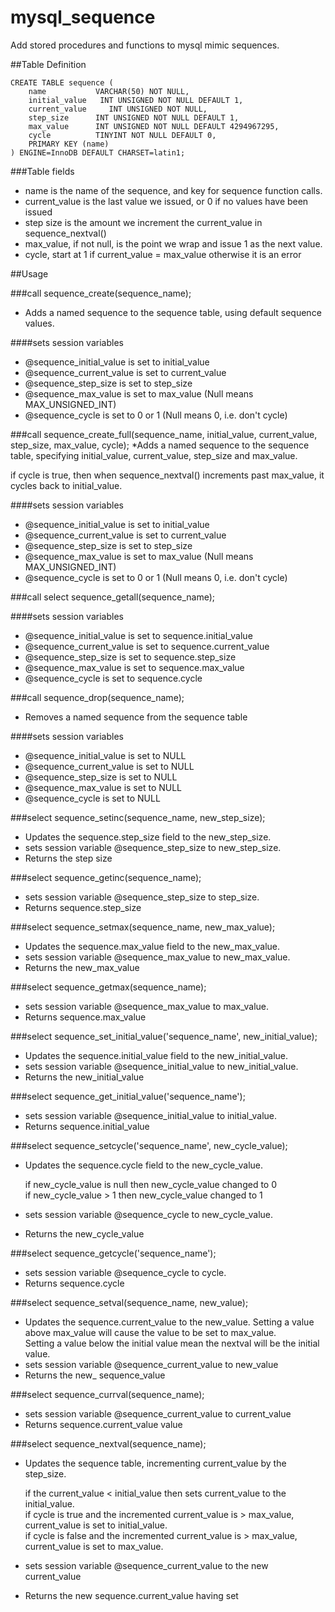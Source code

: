 # mysql_sequence

Add stored procedures and functions to mysql mimic sequences.

##Table Definition
```
CREATE TABLE sequence (
    name           VARCHAR(50) NOT NULL,
    initial_value   INT UNSIGNED NOT NULL DEFAULT 1,
    current_value     INT UNSIGNED NOT NULL,
    step_size      INT UNSIGNED NOT NULL DEFAULT 1,
    max_value      INT UNSIGNED NOT NULL DEFAULT 4294967295,
    cycle          TINYINT NOT NULL DEFAULT 0,
    PRIMARY KEY (name)
) ENGINE=InnoDB DEFAULT CHARSET=latin1;
```
###Table fields
* name is the name of the sequence, and key for sequence function calls.
* current_value is the last value we issued, or 0 if no values have been issued
* step size is the amount we increment the current_value in sequence_nextval()
* max_value, if not null, is the point we wrap and issue 1 as the next value.
* cycle, start at 1 if current_value = max_value otherwise it is an error

##Usage

###call sequence_create(sequence_name);
* Adds a named sequence to the sequence table, using default sequence values.

####sets session variables
* @sequence_initial_value is set to initial_value
* @sequence_current_value is set to current_value
* @sequence_step_size is set to step_size
* @sequence_max_value is set to max_value (Null means MAX_UNSIGNED_INT)
* @sequence_cycle is set to 0 or 1 (Null means 0, i.e. don't cycle)

###call sequence_create_full(sequence_name, initial_value, current_value, step_size, max_value, cycle);
*Adds a named sequence to the sequence table, specifying initial_value, current_value, step_size and max_value.

   if cycle is true, then when sequence_nextval() increments past max_value, it cycles back to initial_value.

####sets session variables
* @sequence_initial_value is set to initial_value
* @sequence_current_value is set to current_value
* @sequence_step_size is set to step_size
* @sequence_max_value is set to max_value (Null means MAX_UNSIGNED_INT)
* @sequence_cycle is set to 0 or 1 (Null means 0, i.e. don't cycle)


###call select sequence_getall(sequence_name);

####sets session variables
* @sequence_initial_value is set to sequence.initial_value
* @sequence_current_value is set to sequence.current_value
* @sequence_step_size is set to sequence.step_size
* @sequence_max_value is set to sequence.max_value
* @sequence_cycle is set to sequence.cycle

###call sequence_drop(sequence_name);
* Removes a named sequence from the sequence table

####sets session variables
* @sequence_initial_value is set to NULL
* @sequence_current_value is set to NULL 
* @sequence_step_size is set to NULL
* @sequence_max_value is set to NULL
* @sequence_cycle is set to NULL


###select sequence_setinc(sequence_name, new_step_size);
* Updates the sequence.step_size field to the new_step_size.
* sets session variable @sequence_step_size to new_step_size.
* Returns the step size

###select sequence_getinc(sequence_name);
* sets session variable @sequence_step_size to step_size.
* Returns sequence.step_size

###select sequence_setmax(sequence_name, new_max_value);
* Updates the sequence.max_value field to the new_max_value.
* sets session variable @sequence_max_value to new_max_value.
* Returns the new_max_value

###select sequence_getmax(sequence_name);
* sets session variable @sequence_max_value to max_value.
* Returns sequence.max_value

###select sequence_set_initial_value('sequence_name', new_initial_value);
* Updates the sequence.initial_value field to the new_initial_value.
* sets session variable @sequence_initial_value to new_initial_value.
* Returns the new_initial_value

###select sequence_get_initial_value('sequence_name');
* sets session variable @sequence_initial_value to initial_value.
* Returns sequence.initial_value

###select sequence_setcycle('sequence_name', new_cycle_value);
* Updates the sequence.cycle field to the new_cycle_value.  

   if new_cycle_value is null then new_cycle_value changed to 0  
   if new_cycle_value > 1 then new_cycle_value changed to 1
* sets session variable @sequence_cycle to new_cycle_value.
* Returns the new_cycle_value

###select sequence_getcycle('sequence_name');
* sets session variable @sequence_cycle to cycle.
* Returns sequence.cycle

###select sequence_setval(sequence_name, new_value);
* Updates the sequence.current_value to the new_value.
   Setting a value above max_value will cause the value to be set to max_value.  
   Setting a value below the initial value mean the nextval will be the initial value.
* sets session variable @sequence_current_value to new_value
* Returns the new_ sequence_value

###select sequence_currval(sequence_name);
* sets session variable @sequence_current_value to current_value
* Returns sequence.current_value value

###select sequence_nextval(sequence_name);
* Updates the sequence table, incrementing current_value by the step_size.

   if the current_value < initial_value then sets current_value to the initial_value.  
   if cycle is true and the incremented current_value is > max_value, current_value is set to initial_value.  
   if cycle is false and the incremented current_value is > max_value, current_value is set to max_value.
* sets session variable @sequence_current_value to the new current_value
* Returns the new sequence.current_value having set


